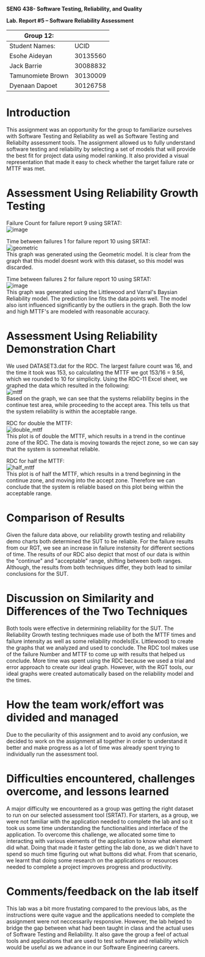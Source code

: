 **SENG 438- Software Testing, Reliability, and Quality**

**Lab. Report \#5 – Software Reliability Assessment**

| Group 12:            |               |
|-----------------     |---------------|
| Student Names:       |      UCID     |
| Esohe Aideyan        |    30135560   |
| Jack Barrie          |    30088832   |
| Tamunomiete Brown    |    30130009   |
| Dyenaan Dapoet       |    30126758   |

# Introduction
This assignment was an opportunity for the group to familiarize ourselves with Software Testing and Reliability as well as Software Testing and Reliabilty assessment tools. The assignment allowed us to fully understand software testing and reliability by selecting a set of models that will provide the best fit for project data using model ranking. It also provided a visual representation that made it easy to check whether the target failure rate or MTTF was met. 

# Assessment Using Reliability Growth Testing 
Failure Count for failure report 9 using SRTAT:\
![image](https://user-images.githubusercontent.com/85323597/230689760-34ee4d0e-8d76-464d-9fad-50756c905675.png)

Time between failures 1 for failure report 10 using SRTAT:\
![geometric](https://user-images.githubusercontent.com/85323597/230697857-877ad988-a164-404a-8f2a-1a257eb5f056.png)\
This graph was generated using the Geometric model. It is clear from the graph that this model doesnt work with this dataset, so this model was discarded.

Time between failures 2 for failure report 10 using SRTAT:\
![image](https://user-images.githubusercontent.com/85323597/230689849-1bda4ac3-b294-45ea-b4b4-cddc83d9e18e.png)\
This graph was generated using the Littlewood and Varral's Baysian Reliability model. The prediction line fits the data points well. The model also isnt influenced significantly by the outliers in the graph. Both the low and high MTTF's are modeled with reasonable accuracy.


# Assessment Using Reliability Demonstration Chart 
We used DATASET3.dat for the RDC. The largest failure count was 16, and the time it took was 153, so calculating the MTTF we got 153/16 = 9.56, which we rounded to 10 for simplicity. Using the RDC-11 Excel sheet, we graphed the data which resulted in the following: \
![mttf](https://user-images.githubusercontent.com/85323597/230688329-254ded9f-fc7e-4fdf-8bc4-a6d65e078832.png)\
Based on the graph, we can see that the systems reliability begins in the continue test area, while proceeding to the accept area. This tells us that the system reliability is within the acceptable range. 

RDC for double the MTTF:\
![double_mttf](https://user-images.githubusercontent.com/85323597/230689332-535bb24a-a77c-4847-88a9-d3f91a6738b9.png)\
This plot is of double the MTTF, which results in a trend in the continue zone of the RDC. The data is moving towards the reject zone, so we can say that the system is somewhat reliable.   

RDC for half the MTTF:\
![half_mttf](https://user-images.githubusercontent.com/85323597/230689348-1f99ccfa-b16f-48b7-aa92-d0bb7bb7a7cf.png)\
This plot is of half the MTTF, which results in a trend beginning in the continue zone, and moving into the accept zone. Therefore we can conclude that the system is reliable based on this plot being within the acceptable range. 

# Comparison of Results
Given the failure data above, our reliability growth testing and reliability demo charts both determined the SUT to be reliable. For the failure results from our RGT, we see an increase in failure instensity for different sections of time. The results of our RDC also depict that most of our data is within the "continue" and "acceptable" range, shifting between both ranges. Although, the results from both techniques differ, they both lead to similar conclusions for the SUT.
# Discussion on Similarity and Differences of the Two Techniques
Both tools were effective in determining reliability for the SUT. The Reliability Growth testing techniques made use of both the MTTF times and failure intensity as well as some reliability models(Ex. Littlewood) to create the graphs that we analyzed and used to conclude. The RDC tool makes use of the failure Number and MTTF to come up with results that helped us conclude. More time was spent using the RDC because we used a trial and error approach to create our ideal graph. However, with the RGT tools, our ideal graphs were created automatically based on the reliability model and the times.

# How the team work/effort was divided and managed
Due to the peculiarity of this assignment and to avoid any confusion, we decided to work on the assignment all together in order to understand it better and make progress as a lot of time was already spent trying to individually run the assessment tool.

# Difficulties encountered, challenges overcome, and lessons learned
A major difficulty we encountered as a group was getting the right dataset to run on our selected assessment tool (SRTAT). For starters, as a group, we were not familiar with the application needed to complete the lab and so it took us some time understanding the functionalities and interface of the application. To overcome this challenge, we allocated some time to interacting with various elements of the application to know what element did what. Doing that made it faster getting the lab done, as we didn't have to spend so much time figuring out what buttons did what. From that scenario, we learnt that doing some research on the applications or resources needed to complete a project improves progress and productivity.

# Comments/feedback on the lab itself
This lab was a bit more frustating compared to the previous labs, as the instructions were quite vague and the applications needed to complete the assignment were not neccessarily responsive. However, the lab helped to bridge the gap between what had been taught in class and the actual uses of Software Testing and Reliability. It also gave the group a feel of actual tools and applications that are used to test software and reliability which would be useful as we advance in our Software Engineering careers.
